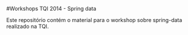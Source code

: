 #Workshops TQI 2014 - Spring data

Este repositório contém o material para o workshop sobre spring-data realizado na TQI.

